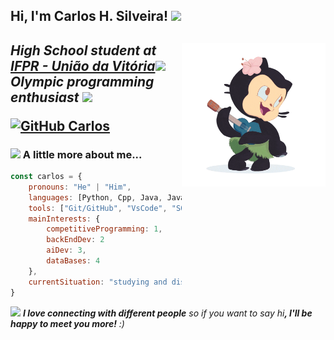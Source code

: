 <h2>Hi, I'm Carlos H. Silveira! <img src="https://media1.giphy.com/media/v1.Y2lkPTc5MGI3NjExd2phNnF4MDdqa3F5Nnpnb3g4bHlkdXd3YjAwbHBhNmk5eGNrbTY2ZyZlcD12MV9pbnRlcm5hbF9naWZfYnlfaWQmY3Q9cw/kuWN0iF9BLQKk/giphy.webp" width="40"><h2>
<img align='right' src="https://raw.githubusercontent.com/themagicalmammal/themagicalmammal/master/images/octocat/6.gif" width="230">

<p><em>High School student at <a href="https://ifpr.edu.br/uniao-da-vitoria/">IFPR - União da Vitória</a><img src="https://media2.giphy.com/media/v1.Y2lkPTc5MGI3NjExemRtOWpjY2Fvc2F6cGk5eW9rem94NXFyN3I4ZXc0dmdwdXA1NDdhbSZlcD12MV9pbnRlcm5hbF9naWZfYnlfaWQmY3Q9cw/kwMYCO91dwsrI3pWN9/giphy.webp" width="30">
</br> Olympic programming enthusiast <img src="https://media0.giphy.com/media/v1.Y2lkPTc5MGI3NjExeWZ2M3phN3dxdTBkbHo0aHNyem1ncWtjZDkxdXZkMTlzZXF5aHFjNSZlcD12MV9pbnRlcm5hbF9naWZfYnlfaWQmY3Q9cw/27wc7vMWPvvJC/giphy.webp" width="25">
</em></p>

[![GitHub Carlos](https://img.shields.io/github/followers/crlshs?label=follow-me!&style=social)](https://github.com/crlshs)

### <img src="https://media2.giphy.com/media/v1.Y2lkPTc5MGI3NjExcGdmaWRvYWU3bmM0M2dqeDJod2NlZDN6ZDJzcGJrc3oyb2J3bDh3aSZlcD12MV9pbnRlcm5hbF9naWZfYnlfaWQmY3Q9cw/RLS73NJaJdDqM/200.webp" width="40"> A little more about me...

```javascript
const carlos = {
    pronouns: "He" | "Him",
    languages: [Python, Cpp, Java, Javascript, Html, Css],
    tools: ["Git/GitHub", "VsCode", "SQL/MySQL", "CMD/Powershell", "Linux/Windows"],
    mainInterests: {
        competitiveProgramming: 1,
        backEndDev: 2
        aiDev: 3,
        dataBases: 4
    },
    currentSituation: "studying and discovering a lot about programming!"
}
```

<img src="https://media1.giphy.com/media/v1.Y2lkPTc5MGI3NjExajZwN3dpZ290M3V3Yzh5cTFnanFkNjY3c3E4OHF1M3djbWFyeWZhdyZlcD12MV9pbnRlcm5hbF9naWZfYnlfaWQmY3Q9cw/5PbkfMTfBM2x2aKKcC/giphy.webp" width="60"> <em><b>I love connecting with different people</b> so if you want to say hi<b>, I'll be happy to meet you more!</b> :)</em>
